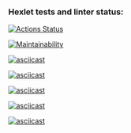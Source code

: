 ### Hexlet tests and linter status:
[![Actions Status](https://github.com/StanMSK/frontend-project-44/actions/workflows/hexlet-check.yml/badge.svg)](https://github.com/StanMSK/frontend-project-44/actions)

[![Maintainability](https://api.codeclimate.com/v1/badges/aa6b2e6da04282ec46b3/maintainability)](https://codeclimate.com/github/StanMSK/frontend-project-44/maintainability)

[![asciicast](https://asciinema.org/a/xgeSfBeB8ePUX0hdMpBdiuzeh.svg)](https://asciinema.org/a/xgeSfBeB8ePUX0hdMpBdiuzeh)

[![asciicast](https://asciinema.org/a/zyxvr5xiNfiv85PFzxnsawCYn.svg)](https://asciinema.org/a/zyxvr5xiNfiv85PFzxnsawCYn)

[![asciicast](https://asciinema.org/a/KrXSEBsWTmnmarGa5Y5tSxijy.svg)](https://asciinema.org/a/KrXSEBsWTmnmarGa5Y5tSxijy)

[![asciicast](https://asciinema.org/a/wBCghO7zq3BKoiXKM7y82DfJt.svg)](https://asciinema.org/a/wBCghO7zq3BKoiXKM7y82DfJt)

[![asciicast](https://asciinema.org/a/1fBPnybXWFTFnqQdtZ7bIblrc.svg)](https://asciinema.org/a/1fBPnybXWFTFnqQdtZ7bIblrc)